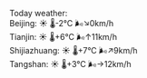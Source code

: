 Today weather:  
Beijing: ☀️   🌡️-2°C 🌬️↘0km/h  
Tianjin: ☀️   🌡️+6°C 🌬️↑11km/h  
Shijiazhuang: ☀️   🌡️+7°C 🌬️↗9km/h  
Tangshan: ☀️   🌡️+3°C 🌬️→12km/h  
